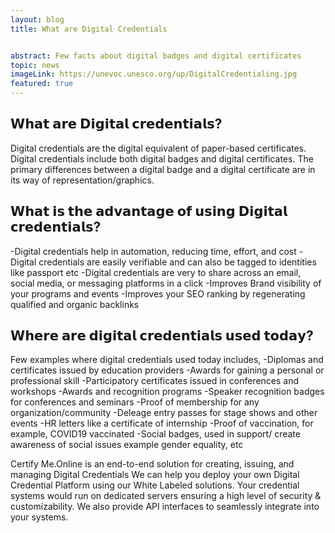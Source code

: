 ```yaml
---
layout: blog
title: What are Digital Credentials 


abstract: Few facts about digital badges and digital certificates
topic: news
imageLink: https://unevoc.unesco.org/up/DigitalCredentialing.jpg
featured: true
---
```



## 𝗪𝗵𝗮𝘁 𝗮𝗿𝗲 𝗗𝗶𝗴𝗶𝘁𝗮𝗹 𝗰𝗿𝗲𝗱𝗲𝗻𝘁𝗶𝗮𝗹𝘀?
Digital credentials are the digital equivalent of paper-based certificates. Digital credentials include both digital badges and digital certificates. The primary differences between a digital badge and a digital certificate are in its way of representation/graphics.

## 𝗪𝗵𝗮𝘁 𝗶𝘀 𝘁𝗵𝗲 𝗮𝗱𝘃𝗮𝗻𝘁𝗮𝗴𝗲 𝗼𝗳 𝘂𝘀𝗶𝗻𝗴 𝗗𝗶𝗴𝗶𝘁𝗮𝗹 𝗰𝗿𝗲𝗱𝗲𝗻𝘁𝗶𝗮𝗹𝘀?
-Digital credentials help in automation, reducing time, effort, and cost
-Digital credentials are easily verifiable and can also be tagged to identities like passport etc
-Digital credentials are very to share across an email, social media, or messaging platforms in a click
-Improves Brand visibility of your programs and events
-Improves your SEO ranking by regenerating qualified and organic backlinks

## 𝗪𝗵𝗲𝗿𝗲 𝗮𝗿𝗲 𝗱𝗶𝗴𝗶𝘁𝗮𝗹 𝗰𝗿𝗲𝗱𝗲𝗻𝘁𝗶𝗮𝗹𝘀 𝘂𝘀𝗲𝗱 𝘁𝗼𝗱𝗮𝘆?
Few examples where digital credentials used today includes,
-Diplomas and certificates issued by education providers
-Awards for gaining a personal or professional skill
-Participatory certificates issued in conferences and workshops
-Awards and recognition programs
-Speaker recognition badges for conferences and seminars
-Proof of membership for any organization/community
-Deleage entry passes for stage shows and other events
-HR letters like a certificate of internship
-Proof of vaccination, for example, COVID19 vaccinated
-Social badges, used in support/ create awareness of social issues example gender equality, etc

Certify Me.Online is an end-to-end solution for creating, issuing, and managing Digital Credentials
We can help you deploy your own Digital Credential Platform using our White Labeled solutions. Your credential systems would run on dedicated servers ensuring a high level of security & customizability. We also provide API interfaces to seamlessly integrate into your systems.
